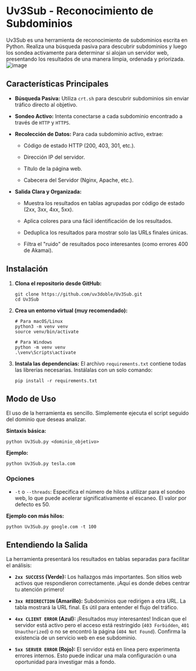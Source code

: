 # Uv3Sub - Reconocimiento de Subdominios

Uv3Sub es una herramienta de reconocimiento de subdominios escrita en Python. Realiza una búsqueda pasiva para descubrir subdominios y luego los sondea activamente para determinar si alojan un servidor web, presentando los resultados de una manera limpia, ordenada y priorizada.
![image](https://github.com/user-attachments/assets/f0664b08-c928-4d91-b22e-92d003ad2546)

## Características Principales

- **Búsqueda Pasiva:** Utiliza `crt.sh` para descubrir subdominios sin enviar tráfico directo al objetivo.
    
- **Sondeo Activo:** Intenta conectarse a cada subdominio encontrado a través de `HTTP` y `HTTPS`.
    
- **Recolección de Datos:** Para cada subdominio activo, extrae:
    
    - Código de estado HTTP (200, 403, 301, etc.).
        
    - Dirección IP del servidor.
        
    - Título de la página web.
        
    - Cabecera del Servidor (Nginx, Apache, etc.).
        
- **Salida Clara y Organizada:**
    
    - Muestra los resultados en tablas agrupadas por código de estado (2xx, 3xx, 4xx, 5xx).
        
    - Aplica colores para una fácil identificación de los resultados.
        
    - Deduplica los resultados para mostrar solo las URLs finales únicas.
        
    - Filtra el "ruido" de resultados poco interesantes (como errores 400 de Akamai).
        

## Instalación

1. **Clona el repositorio desde GitHub:**
    
    ```
    git clone https://github.com/uv3doble/Uv3Sub.git
    cd Uv3Sub
    ```
    
2. **Crea un entorno virtual (muy recomendado):**
    
    ```
    # Para macOS/Linux
    python3 -m venv venv
    source venv/bin/activate
    
    # Para Windows
    python -m venv venv
    .\venv\Scripts\activate
    ```
    
3. **Instala las dependencias:** El archivo `requirements.txt` contiene todas las librerías necesarias. Instálalas con un solo comando:
    
    ```
    pip install -r requirements.txt
    ```
    

## Modo de Uso

El uso de la herramienta es sencillo. Simplemente ejecuta el script seguido del dominio que deseas analizar.

**Sintaxis básica:**

```
python Uv3Sub.py <dominio_objetivo>
```

**Ejemplo:**

```
python Uv3Sub.py tesla.com
```

### Opciones

- `-t` o `--threads`: Especifica el número de hilos a utilizar para el sondeo web, lo que puede acelerar significativamente el escaneo. El valor por defecto es 50.
    

**Ejemplo con más hilos:**

```
python Uv3Sub.py google.com -t 100
```

## Entendiendo la Salida

La herramienta presentará los resultados en tablas separadas para facilitar el análisis:

- **`2xx SUCCESS` (Verde):** Los hallazgos más importantes. Son sitios web activos que respondieron correctamente. ¡Aquí es donde debes centrar tu atención primero!
    
- **`3xx REDIRECTION` (Amarillo):** Subdominios que redirigen a otra URL. La tabla mostrará la URL final. Es útil para entender el flujo del tráfico.
    
- **`4xx CLIENT ERROR` (Azul):** ¡Resultados muy interesantes! Indican que el servidor está activo pero el acceso está restringido (`403 Forbidden`, `401 Unauthorized`) o no se encontró la página (`404 Not Found`). Confirma la existencia de un servicio web en ese subdominio.
    
- **`5xx SERVER ERROR` (Rojo):** El servidor está en línea pero experimenta errores internos. Esto puede indicar una mala configuración o una oportunidad para investigar más a fondo.
